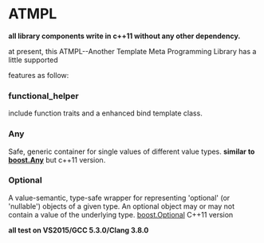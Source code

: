 # ATMPL

**all library components write in c++11 without any other dependency.**

at present, this ATMPL--Another Template Meta Programming Library has a little supported  

features as follow:  

### functional_helper  
include function traits and a enhanced bind template class.  

### Any

Safe, generic container for single values of different value types. **similar to [boost.Any](http://www.boost.org/doc/libs/1_60_0/doc/html/any.html)** but c++11 version.

### Optional

A value-semantic, type-safe wrapper for representing 'optional' (or 'nullable') objects of a given type. An optional object may or may not contain a value of the underlying type. [boost.Optional](http://www.boost.org/doc/libs/1_61_0/libs/optional/doc/html/index.html) C++11 version

**all test on VS2015/GCC 5.3.0/Clang 3.8.0**

